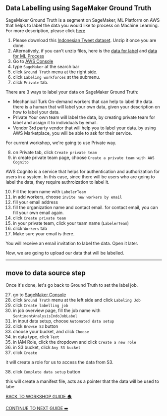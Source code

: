## Data Labelling using SageMaker Ground Truth

SageMaker Ground Truth is a segment on SageMaker, ML Platform on AWS that helps to label the data you would like to process on Machine Learning. For more description, please click [here](https://docs.aws.amazon.com/sagemaker/latest/dg/sms.html)

1. Please download this [Indonesian Tweet dataset](../files/SentimentAnalysis-IndonesiaData.zip). Unzip it once you are done.
2. Alternatively, if you can't unzip files, here is the [data for label](../files/IndonesianTweetUnlabelled.csv) and [data for ML Process](../files/IndonesianTweetlabeled.csv)
3. Go to [AWS Console](https://ap-southeast-1.console.aws.amazon.com/console/home?region=ap-southeast-1#)
4. type `SageMaker` at the search bar
5. click `Ground Truth` menu at the right side.
6. click `Labeling workforces` at the submenu.
7. click `Private` tab.

There are 3 ways to label your data on SageMaker Ground Truth:
* Mechanical Turk
    On-demand workers that can help to label the data. there is a human that will label your own data, given your description on how to label your data.
* Private
    Your own team will label the data, by creating private team for label and assign it to individuals by email.
* Vendor
    3rd party vendor that will help you to label your data. by using AWS Marketplace, you will be able to ask for their service.

For current workshop, we're going to use Private way.

8. on Private tab, click `Create private team`
9. in create private team page, choose `Create a private team with AWS Cognito`

AWS Cognito is a service that helps for authentication and authorization for users in a system. In this case, since there will be users who are going to label the data, they require authroization to label it.

10. Fill the team name with `LabelerTeam`
11. in add workers, choose `invite new workers by email`
12. fill your email address
13. fill the organization name and contact email. for contact email, you can fill your own email again.
14. click `Create private team`
15. in your private team, click your team name (`LabelerTeam`)
16. click `Workers` tab
17. Make sure your email is there.

You will receive an email invitation to label the data. Open it later.

Now, we are going to upload our data that will be labelled.

---
move to data source step
---

Once it's done, let's go back to Ground Truth to set the label job.

27. go to [SageMaker Console](https://ap-southeast-1.console.aws.amazon.com/sagemaker/home?region=ap-southeast-1#/landing)
28. click `Ground Truth` menu at the left side and click `Labeling Job`
29. click `Create labelling job`
30. in job overview page, fill the job name with `SentimentAnalysisIndoJobLabel`
31. in input data setup, choose `Automated data setup`
32. click `Browse S3` button
33. choose your bucket, and click `Choose`
34. in data type, click `Text`
35. in IAM Role, click the dropdown and click `Create a new role`
36. in S3 bucket, click `Any S3 bucket`
37. click `Create`

it will create a role for us to access the data from S3.

38. click `Complete data setup` button

this will create a manifest file, acts as a pointer that the data will be used to labe

[BACK TO WORKSHOP GUIDE :house:](../README.md)

[CONTINUE TO NEXT GUIDE :arrow_right:](DevelopmentSM.md)